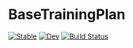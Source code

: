 # BaseTrainingPlan

[![Stable](https://img.shields.io/badge/docs-stable-blue.svg)](https://fieldofnodes.github.io/BaseTrainingPlan.jl/stable/)
[![Dev](https://img.shields.io/badge/docs-dev-blue.svg)](https://fieldofnodes.github.io/BaseTrainingPlan.jl/dev/)
[![Build Status](https://github.com/fieldofnodes/BaseTrainingPlan.jl/actions/workflows/CI.yml/badge.svg?branch=main)](https://github.com/fieldofnodes/BaseTrainingPlan.jl/actions/workflows/CI.yml?query=branch%3Amain)
